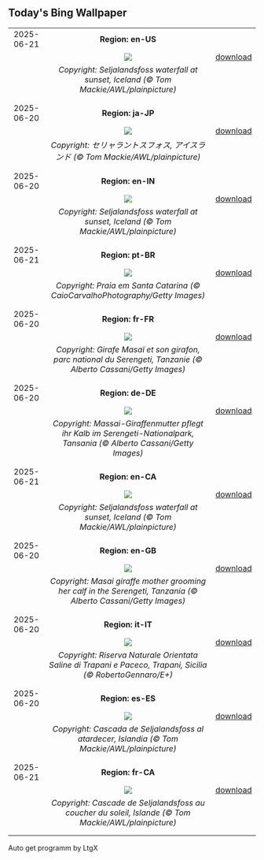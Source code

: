 ## Today's Bing Wallpaper
|      |      |      |
| :----: | :----: | :----: |
|2025-06-21|**Region: en-US**||
||![](https://www.bing.com/th?id=OHR.IcelandSolstice_EN-US2057542769_UHD.jpg&pid=hp&w=1152&h=648&rs=1&c=4)| [download](https://www.bing.com/th?id=OHR.IcelandSolstice_EN-US2057542769_UHD.jpg)|
||*Copyright: Seljalandsfoss waterfall at sunset, Iceland (© Tom Mackie/AWL/plainpicture)*
||
|||
|2025-06-20|**Region: ja-JP**||
||![](https://www.bing.com/th?id=OHR.IcelandSolstice_JA-JP9258082333_UHD.jpg&pid=hp&w=1152&h=648&rs=1&c=4)| [download](https://www.bing.com/th?id=OHR.IcelandSolstice_JA-JP9258082333_UHD.jpg)|
||*Copyright: セリャラントスフォス, アイスランド  (© Tom Mackie/AWL/plainpicture)*
||
|||
|2025-06-20|**Region: en-IN**||
||![](https://www.bing.com/th?id=OHR.IcelandSolstice_EN-IN9654538547_UHD.jpg&pid=hp&w=1152&h=648&rs=1&c=4)| [download](https://www.bing.com/th?id=OHR.IcelandSolstice_EN-IN9654538547_UHD.jpg)|
||*Copyright: Seljalandsfoss waterfall at sunset, Iceland (© Tom Mackie/AWL/plainpicture)*
||
|||
|2025-06-21|**Region: pt-BR**||
||![](https://www.bing.com/th?id=OHR.WinterBegins_PT-BR2647021709_UHD.jpg&pid=hp&w=1152&h=648&rs=1&c=4)| [download](https://www.bing.com/th?id=OHR.WinterBegins_PT-BR2647021709_UHD.jpg)|
||*Copyright: Praia em Santa Catarina (© CaioCarvalhoPhotography/Getty Images)*
||
|||
|2025-06-20|**Region: fr-FR**||
||![](https://www.bing.com/th?id=OHR.SerengetiGiraffe_FR-FR9630201314_UHD.jpg&pid=hp&w=1152&h=648&rs=1&c=4)| [download](https://www.bing.com/th?id=OHR.SerengetiGiraffe_FR-FR9630201314_UHD.jpg)|
||*Copyright: Girafe Masaï et son girafon, parc national du Serengeti, Tanzanie (© Alberto Cassani/Getty Images)*
||
|||
|2025-06-20|**Region: de-DE**||
||![](https://www.bing.com/th?id=OHR.SerengetiGiraffe_DE-DE4851504112_UHD.jpg&pid=hp&w=1152&h=648&rs=1&c=4)| [download](https://www.bing.com/th?id=OHR.SerengetiGiraffe_DE-DE4851504112_UHD.jpg)|
||*Copyright: Massai-Giraffenmutter pflegt ihr Kalb im Serengeti-Nationalpark, Tansania (© Alberto Cassani/Getty Images)*
||
|||
|2025-06-21|**Region: en-CA**||
||![](https://www.bing.com/th?id=OHR.IcelandSolstice_EN-CA5496259238_UHD.jpg&pid=hp&w=1152&h=648&rs=1&c=4)| [download](https://www.bing.com/th?id=OHR.IcelandSolstice_EN-CA5496259238_UHD.jpg)|
||*Copyright: Seljalandsfoss waterfall at sunset, Iceland (© Tom Mackie/AWL/plainpicture)*
||
|||
|2025-06-20|**Region: en-GB**||
||![](https://www.bing.com/th?id=OHR.SerengetiGiraffe_EN-GB8989082610_UHD.jpg&pid=hp&w=1152&h=648&rs=1&c=4)| [download](https://www.bing.com/th?id=OHR.SerengetiGiraffe_EN-GB8989082610_UHD.jpg)|
||*Copyright: Masai giraffe mother grooming her calf in the Serengeti, Tanzania (© Alberto Cassani/Getty Images)*
||
|||
|2025-06-20|**Region: it-IT**||
||![](https://www.bing.com/th?id=OHR.SaleTrapani_IT-IT6306427374_UHD.jpg&pid=hp&w=1152&h=648&rs=1&c=4)| [download](https://www.bing.com/th?id=OHR.SaleTrapani_IT-IT6306427374_UHD.jpg)|
||*Copyright: Riserva Naturale Orientata Saline di Trapani e Paceco, Trapani, Sicilia (© RobertoGennaro/E+)*
||
|||
|2025-06-20|**Region: es-ES**||
||![](https://www.bing.com/th?id=OHR.IcelandSolstice_ES-ES0482972208_UHD.jpg&pid=hp&w=1152&h=648&rs=1&c=4)| [download](https://www.bing.com/th?id=OHR.IcelandSolstice_ES-ES0482972208_UHD.jpg)|
||*Copyright: Cascada de Seljalandsfoss al atardecer, Islandia (© Tom Mackie/AWL/plainpicture)*
||
|||
|2025-06-21|**Region: fr-CA**||
||![](https://www.bing.com/th?id=OHR.IcelandSolstice_FR-CA9981764329_UHD.jpg&pid=hp&w=1152&h=648&rs=1&c=4)| [download](https://www.bing.com/th?id=OHR.IcelandSolstice_FR-CA9981764329_UHD.jpg)|
||*Copyright: Cascade de Seljalandsfoss au coucher du soleil, Islande (© Tom Mackie/AWL/plainpicture)*
||
|||

Auto get programm by LtgX
